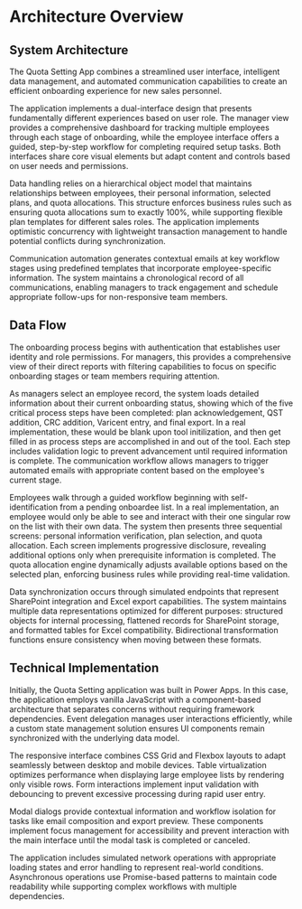 # Architecture Overview
## System Architecture
The Quota Setting App combines a streamlined user interface, intelligent data management, and automated communication capabilities to create an efficient onboarding experience for new sales personnel.

The application implements a dual-interface design that presents fundamentally different experiences based on user role. The manager view provides a comprehensive dashboard for tracking multiple employees through each stage of onboarding, while the employee interface offers a guided, step-by-step workflow for completing required setup tasks. Both interfaces share core visual elements but adapt content and controls based on user needs and permissions.

Data handling relies on a hierarchical object model that maintains relationships between employees, their personal information, selected plans, and quota allocations. This structure enforces business rules such as ensuring quota allocations sum to exactly 100%, while supporting flexible plan templates for different sales roles. The application implements optimistic concurrency with lightweight transaction management to handle potential conflicts during synchronization.

Communication automation generates contextual emails at key workflow stages using predefined templates that incorporate employee-specific information. The system maintains a chronological record of all communications, enabling managers to track engagement and schedule appropriate follow-ups for non-responsive team members.

## Data Flow
The onboarding process begins with authentication that establishes user identity and role permissions. For managers, this provides a comprehensive view of their direct reports with filtering capabilities to focus on specific onboarding stages or team members requiring attention.

As managers select an employee record, the system loads detailed information about their current onboarding status, showing which of the five critical process steps have been completed: plan acknowledgement, QST addition, CRC addition, Varicent entry, and final export. In a real implementation, these would be blank upon tool initilization, and then get filled in as process steps are accomplished in and out of the tool. Each step includes validation logic to prevent advancement until required information is complete. The communication workflow allows managers to trigger automated emails with appropriate content based on the employee's current stage.

Employees walk through a guided workflow beginning with self-identification from a pending onboardee list. In a real implementation, an employee would only be able to see and interact with their one singular row on the list with their own data. The system then presents three sequential screens: personal information verification, plan selection, and quota allocation. Each screen implements progressive disclosure, revealing additional options only when prerequisite information is completed. The quota allocation engine dynamically adjusts available options based on the selected plan, enforcing business rules while providing real-time validation.

Data synchronization occurs through simulated endpoints that represent SharePoint integration and Excel export capabilities. The system maintains multiple data representations optimized for different purposes: structured objects for internal processing, flattened records for SharePoint storage, and formatted tables for Excel compatibility. Bidirectional transformation functions ensure consistency when moving between these formats.

## Technical Implementation
Initially, the Quota Setting application was built in Power Apps. In this case, the application employs vanilla JavaScript with a component-based architecture that separates concerns without requiring framework dependencies. Event delegation manages user interactions efficiently, while a custom state management solution ensures UI components remain synchronized with the underlying data model.

The responsive interface combines CSS Grid and Flexbox layouts to adapt seamlessly between desktop and mobile devices. Table virtualization optimizes performance when displaying large employee lists by rendering only visible rows. Form interactions implement input validation with debouncing to prevent excessive processing during rapid user entry.

Modal dialogs provide contextual information and workflow isolation for tasks like email composition and export preview. These components implement focus management for accessibility and prevent interaction with the main interface until the modal task is completed or canceled.

The application includes simulated network operations with appropriate loading states and error handling to represent real-world conditions. Asynchronous operations use Promise-based patterns to maintain code readability while supporting complex workflows with multiple dependencies.
